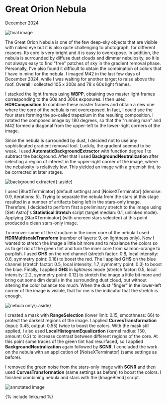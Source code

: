 # Great Orion Nebula

December 2024

![final image](final.png)

The Great Orion Nebula is one of the few deep-sky objects that are visible with
naked eye but it is also quite challenging to photograph, for different reasons.
Its core is very bright and it is easy to overexpose. In addition, the nebula is
surrounded by diffuse dust clouds and dimmer nebulosity, so it is not always
easy to find "free" patches of sky in the gradient removal phase. Personally,
I've also found it difficult to obtain the combination of colors that I have in
mind for the nebula. I imaged M42 in the last few days of December 2024, while I
was waiting for another target to raise above the roof. Overall I collected 105
x 300s and 78 x 60s light frames.

I stacked the light frames using **WBPP**, obtaining two master light frames
corresponding to the 60s and 300s exposures. I then used **HDRComposition** to
combine these master frames and obtain a new one where the core of the nebula is
not overexposed. In fact, I could see the four stars forming the so-called
trapezium in the resulting composition. I rotated the composed image by 180
degrees, so that the "running man" and M42 formed a diagonal from the upper-left
to the lower-right corners of the image.

Since the nebula is surrounded by dust, I decided not to use any sophisticated
gradient removal tool. Luckily, the gradient seemed to be weak. I used
**AutomaticBackgroundExtractor** with function degree 1 to subtract the
background. After that I used **BackgroundNeutralization** after selecting a
region of interest in the upper-right corner of the image, where the nebulosity
is relatively low. This yielded an image with a greenish tint, to be corrected
at later stages.

![background extracted](abe.png){:.aside}

I used [BlurXTerminator] (default settings) and [NoiseXTerminator] (denoise:
0.9, iterations: 5). Trying to separate the nebula from the stars at this stage
resulted in a number of artifacts being left in the stars-only image. Therefore,
I decided to perform first a preliminary stretch to the image using [Seti
Astro]'s **Statistical Stretch** script (target median: 0.1, unlinked mode).
Applying [StarXTerminator] (with uncreen stars selected) at this point produced
a clean stars-only image.

To recover some of the structure in the inner core of the nebula I used
**HDRMultiscaleTransform** (number of layers: 9, on lightness only). Now I
wanted to stretch the image a little bit more and to rebalance the colors so as
to get rid of the green tint and turn the inner core from salmon-orange to
purplish. I used **GHS** on the red channel (stretch factor: 0.8, local
intensity: 0.8, symmetry point: 0.18) to boost the red. The I applied **GHS** on
the blue channel (stretch factor: 0.5, local intensity: 1.7, symmetry point:
0.3) to boost the blue. Finally, I applied **GHS** in *lightness* mode (stretch
factor: 0.5, local intensity: 2.2, symmetry point: 0.12) to stretch the image a
little bit more and bring out some dim details in the surrounding dust cloud,
but without altering the color balance too much. When the dust "finger" in the
lower-left corner of the image is visible, that for me is the indicator that the
stretch is enough.

![nebula only](nebula.png){:.aside}

I created a mask with **RangeSelection** (lower limit: 0.15, smoothness: 66) to
protect the darkest regions of the image. I applied **CurvesTransformation**
(input: 0.45, output: 0.55) twice to boost the colors. With the mask still
applied, I also used **LocalHistogramEqualization** (kernel radius: 150, amount:
0.2) to increase contrast between different regions of the core. At this point
some traces of the green tint had resurfaced, so I applied
**BackgroundNeutralization** again followed by **SCNR**. I concluded the work on
the nebula with an application of [NoiseXTerminator] (same settings as before).

I removed the green noise from the stars-only image with **SCNR** and then used
**CurvesTransformation** (same settings as before) to boost the colors. I
finished combining nebula and stars with the [ImageBlend] script.

![annotated image](final_annotated.png)

{% include links.md %}
